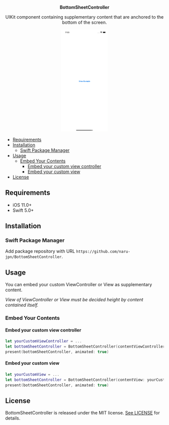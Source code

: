 <p align='center'><b>BottomSheetController</b></p>

<p align='center'>UIKit component containing supplementary content that are anchored to the bottom of the screen.</p>

<p align='center'><kbd><img src="https://github.com/naru-jpn/BottomSheetController/blob/main/demo.gif" width="150"></kbd></p>

- [Requirements](#requirements)
- [Installation](#installation)
  - [Swift Package Manager](#swift-package-manager)
- [Usage](#usage)
  - [Embed Your Contents](#embed-your-contents)
    - [Embed your custom view controller](#embed-your-custom-view-controller)
    - [Embed your custom view](#embed-your-custom-view)
- [License](#license)

## Requirements

- iOS 11.0+
- Swift 5.0+

## Installation

### Swift Package Manager

Add package repository with URL `https://github.com/naru-jpn/BottomSheetController`.

## Usage 

You can embed your custom ViewController or View as supplementary content.

_View of ViewController or View must be decided height by content contained itself._

### Embed Your Contents

#### Embed your custom view controller

```swift
let yourCustomViewController = ...
let bottomSheetController = BottomSheetController(contentViewController: yourCustomViewController)
present(bottomSheetController, animated: true)
```

#### Embed your custom view

```swift
let yourCustomView = ...
let bottomSheetController = BottomSheetController(contentView: yourCustomView)
present(bottomSheetController, animated: true)
```

## License

BottomSheetController is released under the MIT license. [See LICENSE](https://github.com/naru-jpn/BottomSheetController/blob/main/LICENSE) for details.
